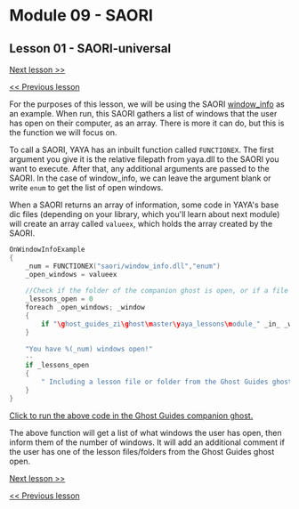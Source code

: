 # Module 09 - SAORI

## Lesson 01 - SAORI-universal

[Next lesson >>](../module_09_saori/02_saori-basic.md)

[<< Previous lesson](../module_09_saori/00_what_are_saori.md)

For the purposes of this lesson, we will be using the SAORI [window_info](https://github.com/ukatech/csaori/releases/tag/window_info_v1.1) as an example.
When run, this SAORI gathers a list of windows that the user has open on their computer, as an array. There is more it can do, but this is the function we will focus on.

To call a SAORI, YAYA has an inbuilt function called `FUNCTIONEX`. The first argument you give it is the relative filepath from yaya.dll to the SAORI you want to execute. After that, any additional arguments are passed to the SAORI. In the case of window_info, we can leave the argument blank or write `enum` to get the list of open windows.

When a SAORI returns an array of information, some code in YAYA's base dic files (depending on your library, which you'll learn about next module) will create an array called `valueex`, which holds the array created by the SAORI.

```c
OnWindowInfoExample
{
	_num = FUNCTIONEX("saori/window_info.dll","enum")
	_open_windows = valueex
	
	//Check if the folder of the companion ghost is open, or if a file is open in an editor like NotePad++
	_lessons_open = 0
	foreach _open_windows; _window
	{
		if "\ghost_guides_zi\ghost\master\yaya_lessons\module_" _in_ _window; _lessons_open = 1
	}
	
	"You have %(_num) windows open!"
	--
	if _lessons_open
	{
		" Including a lesson file or folder from the Ghost Guides ghost!"
	}
}
```

[Click to run the above code in the Ghost Guides companion ghost.](https://zichqec.github.io/YAYA_Fundamentals/jump.html?url=x-ukagaka-link%3Atype%3Devent%26ghost%3DGhost%20Guides%26info%3DOnExample.M9.L1.WindowInfoExample)

The above function will get a list of what windows the user has open, then inform them of the number of windows. It will add an additional comment if the user has one of the lesson files/folders from the Ghost Guides ghost open.

[Next lesson >>](../module_09_saori/02_saori-basic.md)

[<< Previous lesson](../module_09_saori/00_what_are_saori.md)
